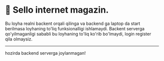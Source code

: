 # 🏪 Sello internet magazin.
Bu loyha realni backent orqali qilinga va backend ga laptop da start berilmasa loyhaning to'liq funksionalligi ishlamaydi.
Backent serverga qo'yilmaganligi sababli bu loyhaning to'liq ko'rib bo'lmaydi, login register qila olmaysiz.

---

hozirda backend serverga joylanmagan!


